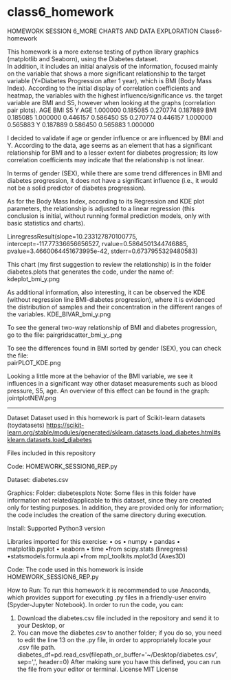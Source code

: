 # class6_homework
HOMEWORK SESSION 6_MORE CHARTS AND DATA EXPLORATION
Class6-homework

This homework is a more extense testing of python library graphics (matplotlib and Seaborn), using the Diabetes dataset.  
In addition, it includes an initial analysis of the information, focused mainly on the variable that shows a more significant relationship to the target variable (Y=Diabetes Progression after 1 year), which is BMI (Body Mass Index).
According to the initial display of correlation coefficients and heatmap, the variables with the highest influence/significance vs. the target variable are BMI and S5, however when looking at the graphs (correlation pair plots).
          AGE           BMI            S5                 Y
AGE  1.000000     0.185085    0.270774     0.187889
BMI  0.185085     1.000000    0.446157      0.586450
S5    0.270774       0.446157   1.000000      0.565883
Y      0.187889       0.586450    0.565883     1.000000

I decided to validate if age or gender influence or are influenced by BMI and Y.  According to the data, age seems as an element that has a significant relationship for BMI and to a lesser extent for diabetes progression; its low correlation coefficients may indicate that the relationship is not linear.  

In terms of gender (SEX), while there are some trend differences in BMI and diabetes progression, it does not have a significant influence (i.e., it would not be a solid predictor of diabetes progression).

As for the Body Mass Index, according to its Regression and KDE plot parameters, the relationship is adjusted to a linear regression (this conclusion is initial, without running formal prediction models, only with basic statistics and charts).

LinregressResult(slope=10.233127870100775, intercept=-117.77336656656527, rvalue=0.5864501344746885, pvalue=3.4660064451673995e-42, stderr=0.6737955329480583)

This chart (my first suggestion to review the relationship) is in the folder diabetes.plots that generates the code, under the name of:
kdeplot_bmi_y.png

As additional information, also interesting, it can be observed the KDE (without regression line BMI-diabetes progression), where it is evidenced the distribution of samples and their concentration in the different ranges of the variables. 
KDE_BIVAR_bmi_y.png

To see the general two-way relationship of BMI and diabetes progression, go to the file:
pairgridscatter_bmi_y_.png

To see the differences found in BMI sorted by gender (SEX), you can check the file:  
pairPLOT_KDE.png

Looking a little more at the behavior of the BMI variable, we see it influences in a significant way other dataset measurements such as blood pressure, S5, age.  An overview of this effect can be found in the graph:
jointplotNEW.png
______________________________________
Dataset Dataset used in this homework is part of Scikit-learn datasets (toydatasets)
https://scikit-learn.org/stable/modules/generated/sklearn.datasets.load_diabetes.html#sklearn.datasets.load_diabetes

Files included in this repository

Code:
HOMEWORK_SESSION6_REP.py

Dataset:
diabetes.csv

Graphics: Folder: diabetesplots Note: Some files in this folder have information not related/applicable to this dataset, since they are created only for testing purposes. In addition, they are provided only for information; the code includes the creation of the same directory during execution.

Install:
Supported Python3 version

Libraries imported for this exercise:
• os • numpy • pandas • matplotlib.pyplot • seaborn • time •from scipy.stats (linregress) •statsmodels.formula.api •from mpl_toolkits.mplot3d (Axes3D)

Code:
The code used in this homework is inside HOMEWORK_SESSION6_REP.py 

How to Run:
To run this homework it is recommended to use Anaconda, which provides support for executing .py files in a friendly-user enviro (Spyder-Jupyter Notebook). In order to run the code, you can:
1.	Download the diabetes.csv file included in the repository and send it to your Desktop, or
2.	You can move the diabetes.csv to another folder; if you do so, you need to edit the line 13 on the .py file, in order to appropriately locate your .csv file path.
diabetes_df=pd.read_csv(filepath_or_buffer='~/Desktop/diabetes.csv', sep=',', header=0)
After making sure you have this defined, you can run the file from your editor or terminal.
License
MIT License
